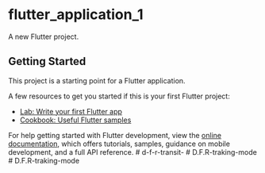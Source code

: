 # flutter_application_1

A new Flutter project.

## Getting Started

This project is a starting point for a Flutter application.

A few resources to get you started if this is your first Flutter project:

- [Lab: Write your first Flutter app](https://docs.flutter.dev/get-started/codelab)
- [Cookbook: Useful Flutter samples](https://docs.flutter.dev/cookbook)

For help getting started with Flutter development, view the
[online documentation](https://docs.flutter.dev/), which offers tutorials,
samples, guidance on mobile development, and a full API reference.
#   d - f - r - t r a n s i t -  
 #   D . F . R - t r a k i n g - m o d e  
 #   D . F . R - t r a k i n g - m o d e  
 